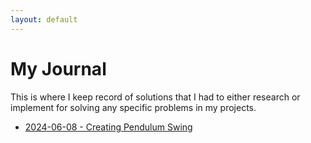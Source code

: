 ```yaml
---
layout: default
---
```

<h1>My Journal</h1>
<p>This is where I keep record of solutions that I had to either research or implement for solving any specific problems in my projects.</p>
<nav>
    <ul>
        <li><a href="/2024/06/08/Pendulum-Swing.html">2024-06-08 - Creating Pendulum Swing</a></li>
    </ul>
</nav>

